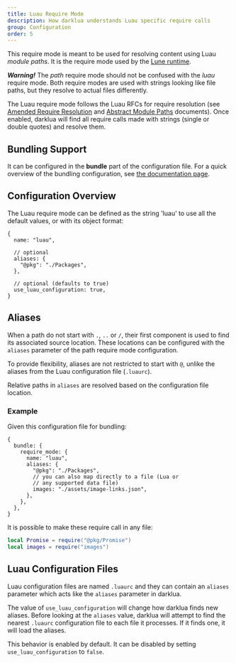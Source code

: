 ```yaml
---
title: Luau Require Mode
description: How darklua understands Luau specific require calls
group: Configuration
order: 5
---
```


This require mode is meant to be used for resolving content using Luau _module paths_. It is the require mode used by the [Lune runtime](https://lune-org.github.io/docs/).

**_Warning!_** The _path_ require mode should not be confused with the _luau_ require mode. Both require modes are used with strings looking like file paths, but they resolve to actual files differently.

The Luau require mode follows the Luau RFCs for require resolution (see [Amended Require Resolution](https://rfcs.luau.org/amended-require-resolution.html) and [Abstract Module Paths](https://rfcs.luau.org/abstract-module-paths-and-init-dot-luau.html) documents). Once enabled, darklua will find all require calls made with strings (single or double quotes) and resolve them.

## Bundling Support

It can be configured in the **bundle** part of the configuration file. For a quick overview of the bundling configuration, see [the documentation page](../bundle/).

## Configuration Overview

The Luau require mode can be defined as the string 'luau' to use all the default values, or with its object format:

```json5
{
  name: "luau",

  // optional
  aliases: {
    "@pkg": "./Packages",
  },

  // optional (defaults to true)
  use_luau_configuration: true,
}
```

## Aliases

When a path do not start with `.`, `..` or `/`, their first component is used to find its associated source location. These locations can be configured with the `aliases` parameter of the path require mode configuration.

To provide flexibility, aliases are not restricted to start with `@`, unlike the aliases from the Luau configuration file (`.luaurc`).

Relative paths in `aliases` are resolved based on the configuration file location.

### Example

Given this configuration file for bundling:

```json5
{
  bundle: {
    require_mode: {
      name: "luau",
      aliases: {
        "@pkg": "./Packages",
        // you can also map directly to a file (Lua or
        // any supported data file)
        images: "./assets/image-links.json",
      },
    },
  },
}
```

It is possible to make these require call in any file:

```lua
local Promise = require("@pkg/Promise")
local images = require("images")
```

## Luau Configuration Files

Luau configuration files are named `.luaurc` and they can contain an `aliases` parameter which acts like the `aliases` parameter in darklua.

The value of `use_luau_configuration` will change how darklua finds new aliases. Before looking at the `aliases` value, darklua will attempt to find the nearest `.luaurc` configuration file to each file it processes. If it finds one, it will load the aliases.

This behavior is enabled by default. It can be disabled by setting `use_luau_configuration` to `false`.
